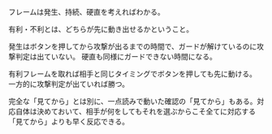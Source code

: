 フレームは発生、持続、硬直を考えればわかる。

有利・不利とは、どちらが先に動き出せるかということ。

発生はボタンを押してから攻撃が出るまでの時間で、ガードが解けているのに攻撃判定は出ていない。
硬直も同様にガードできない時間になる。

有利フレームを取れば相手と同じタイミングでボタンを押しても先に動ける。
一方的に攻撃判定が出ていれば勝つ。

完全な「見てから」とは別に、一点読みで動いた確認の「見てから」もある。対応自体は決めておいて、相手が何をしてもそれを選ぶからこそ全てに対応する「見てから」よりも早く反応できる。

